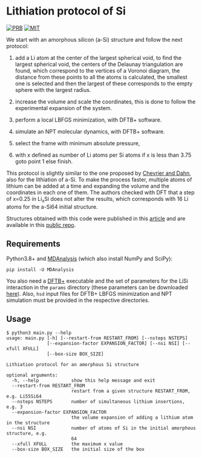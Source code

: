 # Lithiation protocol of Si

[![PRB](https://img.shields.io/badge/PhysRevB-108.144201-b31033)](https://doi.org/10.1103/PhysRevB.108.144201)
[![MIT](https://img.shields.io/badge/License-MIT-ffde57)](https://github.com/fernandezfran/lithiation_protocol/blob/main/LICENSE)

We start with an amorphous silicon (a-Si) structure and follow the next protocol:

1. add a Li atom at the center of the largest spherical void,
    to find the largest spherical void, the centers of the Delaunay
    triangulation are found, which correspond to the vertices of a Voronoi
    diagram, the distance from these points to all the atoms is calculated,
    the smallest one is selected and then the largest of these corresponds to
    the empty sphere with the largest radius.

2. increase the volume and scale the coordinates,
    this is done to follow the experimental expansion of the system.

3. perform a local LBFGS minimization,
    with DFTB+ software.

4. simulate an NPT molecular dynamics,
    with DFTB+ software.

5. select the frame with minimum absolute pressure,

6. with x defined as number of Li atoms per Si atoms if x is less than 3.75 goto point 1 else finish.

This protocol is slightly similar to the one proposed by 
[Chevrier and Dahn](https://doi.org/10.1149/1.3111037), also for the lithiation 
of a-Si. To make the process faster, multiple atoms of lithium can be added at 
a time and expanding the volume and the coordinates in each one of them. The 
authors checked with DFT that a step of x=0.25 in Li<sub>x</sub>Si does not alter 
the results, which corresponds with 16 Li atoms for the a-Si64 initial structure.

Structures obtained with this code were published in this [article](https://doi.org/10.1103/PhysRevB.108.144201)
and are available in this [public repo](https://github.com/fernandezfran/DFTB_LiSi_amorphous).


## Requirements

Python3.8+ and [MDAnalysis](https://www.mdanalysis.org/) (which also install 
NumPy and SciPy):

```
pip install -U MDAnalysis
```

You also need a [DFTB+](https://github.com/dftbplus/dftbplus) executable and the 
set of parameters for the LiSi interaction in the `params` directory (these 
parameters can be downloaded 
[here](https://github.com/alexispaz/DFTB_LiSi/tree/main/lisi)). Also, `hsd` input
files for DFTB+ LBFGS minimization and NPT simulation must be provided in the 
respective directories.


## Usage

```
$ python3 main.py --help
usage: main.py [-h] [--restart-from RESTART_FROM] [--nsteps NSTEPS]
               [--expansion-factor EXPANSION_FACTOR] [--nsi NSI] [--xfull XFULL]
               [--box-size BOX_SIZE]

Lithiation protocol for an amorphous Si structure

optional arguments:
  -h, --help            show this help message and exit
  --restart-from RESTART_FROM
                        restart from a given structure RESTART_FROM, e.g. Li55Si64
  --nsteps NSTEPS       number of simultaneous lithium insertions, e.g. 3
  --expansion-factor EXPANSION_FACTOR
                        the volume expansion of adding a lithium atom in the structure
  --nsi NSI             number of atoms of Si in the initial amorphous structure, e.g.
                        64
  --xfull XFULL         the maximum x value
  --box-size BOX_SIZE   the initial size of the box
```
